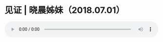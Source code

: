 # 见证 | 晓晨姊妹（2018.07.01）

<audio style="width: 100%;" preload="false" controls controlslist="nodownload"><source src="//file.simai.life/audio/mp3/old/26036.mp3" type="audio/mpeg">Your browser does not support the audio element.</audio>


